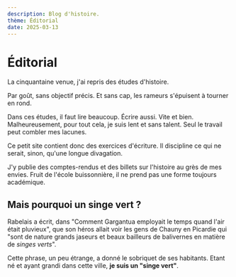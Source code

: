 ```yaml
---
description: Blog d'histoire.
thème: Éditorial
date: 2025-03-13
---
```

# Éditorial

La cinquantaine venue, j'ai repris des études d'histoire. 

Par goût, sans objectif précis. Et sans cap, les rameurs s'épuisent à tourner en rond.

Dans ces études, il faut lire beaucoup. Écrire aussi. Vite et bien. Malheureusement, pour tout cela, je suis lent et sans talent. Seul le travail peut combler mes lacunes.

Ce petit site contient donc des exercices d'écriture. Il discipline ce qui ne serait, sinon, qu'une longue divagation. 

J'y publie des comptes-rendus et des billets sur l'histoire au grès de mes envies. 
Fruit de l'école buissonnière, il ne prend pas une forme toujours académique.

## Mais pourquoi un singe vert ? 

Rabelais a écrit, dans "Comment Gargantua employait le temps quand l'air était pluvieux", que son héros allait voir les gens de Chauny en Picardie qui "sont de nature grands jaseurs et beaux bailleurs de balivernes en matière de _singes verts_".

Cette phrase, un peu étrange, a donné le sobriquet de ses habitants. Etant né et ayant grandi dans cette ville, **je suis un "singe vert"**.